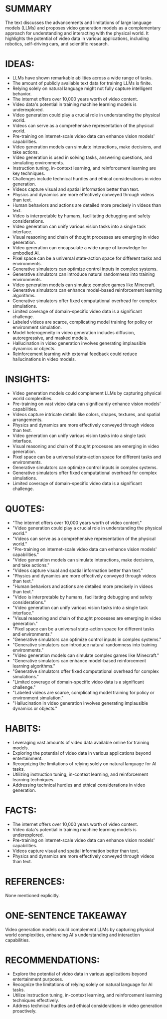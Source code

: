 # SUMMARY
The text discusses the advancements and limitations of large language models (LLMs) and proposes video generation models as a complementary approach for understanding and interacting with the physical world. It highlights the potential of video data in various applications, including robotics, self-driving cars, and scientific research.

# IDEAS:
- LLMs have shown remarkable abilities across a wide range of tasks.
- The amount of publicly available text data for training LLMs is finite.
- Relying solely on natural language might not fully capture intelligent behavior.
- The internet offers over 10,000 years worth of video content.
- Video data's potential in training machine learning models is underexplored.
- Video generation could play a crucial role in understanding the physical world.
- Videos can serve as a comprehensive representation of the physical world.
- Pre-training on internet-scale video data can enhance vision models' capabilities.
- Video generation models can simulate interactions, make decisions, and take actions.
- Video generation is used in solving tasks, answering questions, and simulating environments.
- Instruction tuning, in-context learning, and reinforcement learning are key techniques.
- Challenges include technical hurdles and ethical considerations in video generation.
- Videos capture visual and spatial information better than text.
- Physics and dynamics are more effectively conveyed through videos than text.
- Human behaviors and actions are detailed more precisely in videos than text.
- Video is interpretable by humans, facilitating debugging and safety considerations.
- Video generation can unify various vision tasks into a single task interface.
- Visual reasoning and chain of thought processes are emerging in video generation.
- Video generation can encapsulate a wide range of knowledge for embodied AI.
- Pixel space can be a universal state-action space for different tasks and environments.
- Generative simulators can optimize control inputs in complex systems.
- Generative simulators can introduce natural randomness into training environments.
- Video generation models can simulate complex games like Minecraft.
- Generative simulators can enhance model-based reinforcement learning algorithms.
- Generative simulators offer fixed computational overhead for complex simulations.
- Limited coverage of domain-specific video data is a significant challenge.
- Labeled videos are scarce, complicating model training for policy or environment simulation.
- Model heterogeneity in video generation includes diffusion, autoregressive, and masked models.
- Hallucination in video generation involves generating implausible dynamics or objects.
- Reinforcement learning with external feedback could reduce hallucinations in video models.

# INSIGHTS:
- Video generation models could complement LLMs by capturing physical world complexities.
- Pre-training on vast video data can significantly enhance vision models' capabilities.
- Videos capture intricate details like colors, shapes, textures, and spatial arrangements.
- Physics and dynamics are more effectively conveyed through videos than text.
- Video generation can unify various vision tasks into a single task interface.
- Visual reasoning and chain of thought processes are emerging in video generation.
- Pixel space can be a universal state-action space for different tasks and environments.
- Generative simulators can optimize control inputs in complex systems.
- Generative simulators offer fixed computational overhead for complex simulations.
- Limited coverage of domain-specific video data is a significant challenge.

# QUOTES:
- "The internet offers over 10,000 years worth of video content."
- "Video generation could play a crucial role in understanding the physical world."
- "Videos can serve as a comprehensive representation of the physical world."
- "Pre-training on internet-scale video data can enhance vision models' capabilities."
- "Video generation models can simulate interactions, make decisions, and take actions."
- "Videos capture visual and spatial information better than text."
- "Physics and dynamics are more effectively conveyed through videos than text."
- "Human behaviors and actions are detailed more precisely in videos than text."
- "Video is interpretable by humans, facilitating debugging and safety considerations."
- "Video generation can unify various vision tasks into a single task interface."
- "Visual reasoning and chain of thought processes are emerging in video generation."
- "Pixel space can be a universal state-action space for different tasks and environments."
- "Generative simulators can optimize control inputs in complex systems."
- "Generative simulators can introduce natural randomness into training environments."
- "Video generation models can simulate complex games like Minecraft."
- "Generative simulators can enhance model-based reinforcement learning algorithms."
- "Generative simulators offer fixed computational overhead for complex simulations."
- "Limited coverage of domain-specific video data is a significant challenge."
- "Labeled videos are scarce, complicating model training for policy or environment simulation."
- "Hallucination in video generation involves generating implausible dynamics or objects."

# HABITS:
- Leveraging vast amounts of video data available online for training models.
- Exploring the potential of video data in various applications beyond entertainment.
- Recognizing the limitations of relying solely on natural language for AI tasks.
- Utilizing instruction tuning, in-context learning, and reinforcement learning techniques.
- Addressing technical hurdles and ethical considerations in video generation.

# FACTS:
- The internet offers over 10,000 years worth of video content.
- Video data's potential in training machine learning models is underexplored.
- Pre-training on internet-scale video data can enhance vision models' capabilities.
- Videos capture visual and spatial information better than text.
- Physics and dynamics are more effectively conveyed through videos than text.

# REFERENCES:
None mentioned explicitly.

# ONE-SENTENCE TAKEAWAY
Video generation models could complement LLMs by capturing physical world complexities, enhancing AI's understanding and interaction capabilities.

# RECOMMENDATIONS:
- Explore the potential of video data in various applications beyond entertainment purposes.
- Recognize the limitations of relying solely on natural language for AI tasks.
- Utilize instruction tuning, in-context learning, and reinforcement learning techniques effectively.
- Address technical hurdles and ethical considerations in video generation proactively.
